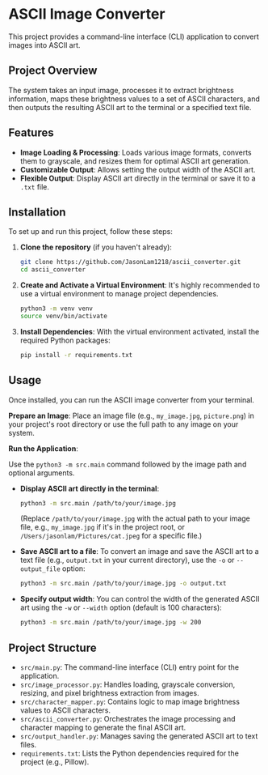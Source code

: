 # ASCII Image Converter

This project provides a command-line interface (CLI) application to convert images into ASCII art.

## Project Overview

The system takes an input image, processes it to extract brightness information, maps these brightness values to a set of ASCII characters, and then outputs the resulting ASCII art to the terminal or a specified text file.

## Features

*   **Image Loading & Processing**: Loads various image formats, converts them to grayscale, and resizes them for optimal ASCII art generation.
*   **Customizable Output**: Allows setting the output width of the ASCII art.
*   **Flexible Output**: Display ASCII art directly in the terminal or save it to a `.txt` file.

## Installation

To set up and run this project, follow these steps:

1.  **Clone the repository** (if you haven't already):
    ```bash
    git clone https://github.com/JasonLam1218/ascii_converter.git
    cd ascii_converter
    ```

2.  **Create and Activate a Virtual Environment**:
    It's highly recommended to use a virtual environment to manage project dependencies.
    ```bash
    python3 -m venv venv
    source venv/bin/activate
    ```

3.  **Install Dependencies**:
    With the virtual environment activated, install the required Python packages:
    ```bash
    pip install -r requirements.txt
    ```

## Usage

Once installed, you can run the ASCII image converter from your terminal.

**Prepare an Image**: Place an image file (e.g., `my_image.jpg`, `picture.png`) in your project's root directory or use the full path to any image on your system.

**Run the Application**:

Use the `python3 -m src.main` command followed by the image path and optional arguments.

*   **Display ASCII art directly in the terminal**:
    ```bash
    python3 -m src.main /path/to/your/image.jpg
    ```
    (Replace `/path/to/your/image.jpg` with the actual path to your image file, e.g., `my_image.jpg` if it's in the project root, or `/Users/jasonlam/Pictures/cat.jpeg` for a specific file.)

*   **Save ASCII art to a file**:
    To convert an image and save the ASCII art to a text file (e.g., `output.txt` in your current directory), use the `-o` or `--output_file` option:
    ```bash
    python3 -m src.main /path/to/your/image.jpg -o output.txt
    ```

*   **Specify output width**:
    You can control the width of the generated ASCII art using the `-w` or `--width` option (default is 100 characters):
    ```bash
    python3 -m src.main /path/to/your/image.jpg -w 200
    ```

## Project Structure

*   `src/main.py`: The command-line interface (CLI) entry point for the application.
*   `src/image_processor.py`: Handles loading, grayscale conversion, resizing, and pixel brightness extraction from images.
*   `src/character_mapper.py`: Contains logic to map image brightness values to ASCII characters.
*   `src/ascii_converter.py`: Orchestrates the image processing and character mapping to generate the final ASCII art.
*   `src/output_handler.py`: Manages saving the generated ASCII art to text files.
*   `requirements.txt`: Lists the Python dependencies required for the project (e.g., Pillow).
